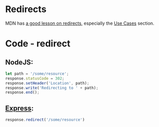 # Redirects

MDN has [a good lesson on redirects](https://developer.mozilla.org/en-US/docs/Web/HTTP/Redirections), especially the [Use Cases](https://developer.mozilla.org/en-US/docs/Web/HTTP/Redirections#Use_cases) section.

# Code - redirect

## NodeJS:

```javascript
let path = '/some/resource';
response.statusCode = 302;
response.setHeader('Location', path);
response.write('Redirecting to ' + path);
response.end();
```

## [Express](https://expressjs.com/en/4x/api.html#res.redirect):

```javascript
response.redirect('/some/resource')
```
